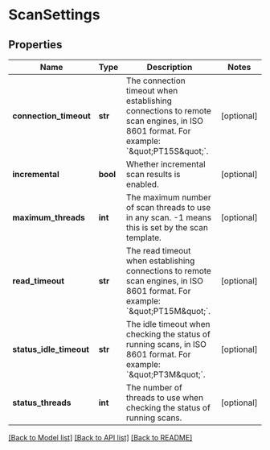 # ScanSettings

## Properties
Name | Type | Description | Notes
------------ | ------------- | ------------- | -------------
**connection_timeout** | **str** | The connection timeout when establishing connections to remote scan engines, in ISO 8601 format. For example: &#x60;\&quot;PT15S\&quot;&#x60;. | [optional] 
**incremental** | **bool** | Whether incremental scan results is enabled. | [optional] 
**maximum_threads** | **int** | The maximum number of scan threads to use in any scan. -1 means this is set by the scan template. | [optional] 
**read_timeout** | **str** | The read timeout when establishing connections to remote scan engines, in ISO 8601 format. For example: &#x60;\&quot;PT15M\&quot;&#x60;. | [optional] 
**status_idle_timeout** | **str** | The idle timeout when checking the status of running scans, in ISO 8601 format. For example: &#x60;\&quot;PT3M\&quot;&#x60;. | [optional] 
**status_threads** | **int** | The number of threads to use when checking the status of running scans. | [optional] 

[[Back to Model list]](../README.md#documentation-for-models) [[Back to API list]](../README.md#documentation-for-api-endpoints) [[Back to README]](../README.md)


